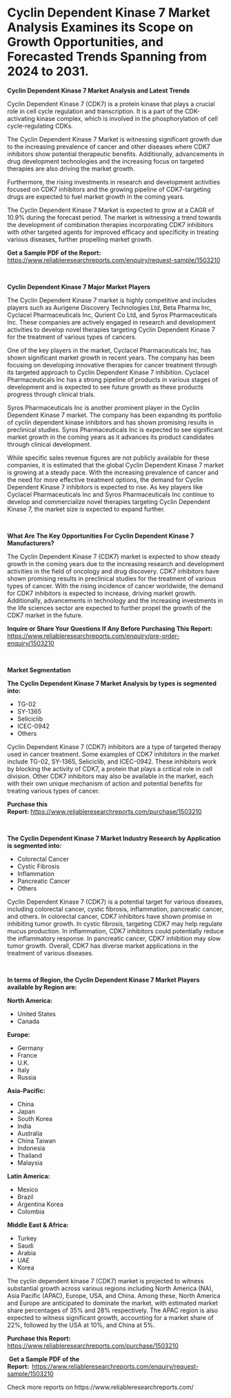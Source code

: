 <p><h1>Cyclin Dependent Kinase 7 Market Analysis Examines its Scope on Growth Opportunities, and Forecasted Trends Spanning from 2024 to 2031.</h1></p><p><strong>Cyclin Dependent Kinase 7 Market Analysis and Latest Trends</strong></p>
<p><p>Cyclin Dependent Kinase 7 (CDK7) is a protein kinase that plays a crucial role in cell cycle regulation and transcription. It is a part of the CDK-activating kinase complex, which is involved in the phosphorylation of cell cycle-regulating CDKs.</p><p>The Cyclin Dependent Kinase 7 Market is witnessing significant growth due to the increasing prevalence of cancer and other diseases where CDK7 inhibitors show potential therapeutic benefits. Additionally, advancements in drug development technologies and the increasing focus on targeted therapies are also driving the market growth.</p><p>Furthermore, the rising investments in research and development activities focused on CDK7 inhibitors and the growing pipeline of CDK7-targeting drugs are expected to fuel market growth in the coming years.</p><p>The Cyclin Dependent Kinase 7 Market is expected to grow at a CAGR of 10.9% during the forecast period. The market is witnessing a trend towards the development of combination therapies incorporating CDK7 inhibitors with other targeted agents for improved efficacy and specificity in treating various diseases, further propelling market growth.</p></p>
<p><strong>Get a Sample PDF of the Report:&nbsp;</strong> <a href="https://www.reliableresearchreports.com/enquiry/request-sample/1503210">https://www.reliableresearchreports.com/enquiry/request-sample/1503210</a></p>
<p>&nbsp;</p>
<p><strong>Cyclin Dependent Kinase 7 Major Market Players</strong></p>
<p><p>The Cyclin Dependent Kinase 7 market is highly competitive and includes players such as Aurigene Discovery Technologies Ltd, Beta Pharma Inc, Cyclacel Pharmaceuticals Inc, Qurient Co Ltd, and Syros Pharmaceuticals Inc. These companies are actively engaged in research and development activities to develop novel therapies targeting Cyclin Dependent Kinase 7 for the treatment of various types of cancers.</p><p>One of the key players in the market, Cyclacel Pharmaceuticals Inc, has shown significant market growth in recent years. The company has been focusing on developing innovative therapies for cancer treatment through its targeted approach to Cyclin Dependent Kinase 7 inhibition. Cyclacel Pharmaceuticals Inc has a strong pipeline of products in various stages of development and is expected to see future growth as these products progress through clinical trials.</p><p>Syros Pharmaceuticals Inc is another prominent player in the Cyclin Dependent Kinase 7 market. The company has been expanding its portfolio of cyclin dependent kinase inhibitors and has shown promising results in preclinical studies. Syros Pharmaceuticals Inc is expected to see significant market growth in the coming years as it advances its product candidates through clinical development.</p><p>While specific sales revenue figures are not publicly available for these companies, it is estimated that the global Cyclin Dependent Kinase 7 market is growing at a steady pace. With the increasing prevalence of cancer and the need for more effective treatment options, the demand for Cyclin Dependent Kinase 7 inhibitors is expected to rise. As key players like Cyclacel Pharmaceuticals Inc and Syros Pharmaceuticals Inc continue to develop and commercialize novel therapies targeting Cyclin Dependent Kinase 7, the market size is expected to expand further.</p></p>
<p>&nbsp;</p>
<p><strong>What Are The Key Opportunities For Cyclin Dependent Kinase 7 Manufacturers?</strong></p>
<p><p>The Cyclin Dependent Kinase 7 (CDK7) market is expected to show steady growth in the coming years due to the increasing research and development activities in the field of oncology and drug discovery. CDK7 inhibitors have shown promising results in preclinical studies for the treatment of various types of cancer. With the rising incidence of cancer worldwide, the demand for CDK7 inhibitors is expected to increase, driving market growth. Additionally, advancements in technology and the increasing investments in the life sciences sector are expected to further propel the growth of the CDK7 market in the future.</p></p>
<p><strong>Inquire or Share Your Questions If Any Before Purchasing This Report:</strong> <a href="https://www.reliableresearchreports.com/enquiry/pre-order-enquiry/1503210">https://www.reliableresearchreports.com/enquiry/pre-order-enquiry/1503210</a></p>
<p>&nbsp;</p>
<p><strong>Market Segmentation</strong></p>
<p><strong>The Cyclin Dependent Kinase 7 Market Analysis by types is segmented into:</strong></p>
<p><ul><li>TG-02</li><li>SY-1365</li><li>Seliciclib</li><li>ICEC-0942</li><li>Others</li></ul></p>
<p><p>Cyclin Dependent Kinase 7 (CDK7) inhibitors are a type of targeted therapy used in cancer treatment. Some examples of CDK7 inhibitors in the market include TG-02, SY-1365, Seliciclib, and ICEC-0942. These inhibitors work by blocking the activity of CDK7, a protein that plays a critical role in cell division. Other CDK7 inhibitors may also be available in the market, each with their own unique mechanism of action and potential benefits for treating various types of cancer.</p></p>
<p><strong>Purchase this Report:&nbsp;</strong><a href="https://www.reliableresearchreports.com/purchase/1503210">https://www.reliableresearchreports.com/purchase/1503210</a></p>
<p>&nbsp;</p>
<p><strong>The Cyclin Dependent Kinase 7 Market Industry Research by Application is segmented into:</strong></p>
<p><ul><li>Colorectal Cancer</li><li>Cystic Fibrosis</li><li>Inflammation</li><li>Pancreatic Cancer</li><li>Others</li></ul></p>
<p><p>Cyclin Dependent Kinase 7 (CDK7) is a potential target for various diseases, including colorectal cancer, cystic fibrosis, inflammation, pancreatic cancer, and others. In colorectal cancer, CDK7 inhibitors have shown promise in inhibiting tumor growth. In cystic fibrosis, targeting CDK7 may help regulate mucus production. In inflammation, CDK7 inhibitors could potentially reduce the inflammatory response. In pancreatic cancer, CDK7 inhibition may slow tumor growth. Overall, CDK7 has diverse market applications in the treatment of various diseases.</p></p>
<p>&nbsp;</p>
<p><strong>In terms of Region, the Cyclin Dependent Kinase 7 Market Players available by Region are:</strong></p>
<p>
    <p> <strong> North America: </strong>
        <ul>
            <li>United States</li>
            <li>Canada</li>
        </ul>
        </p> 
    <p> <strong> Europe: </strong>
        <ul>
            <li>Germany</li>
            <li>France</li>
            <li>U.K.</li>
            <li>Italy</li>
            <li>Russia</li>
        </ul>
        </p> 
    <p> <strong> Asia-Pacific: </strong>
        <ul>
            <li>China</li>
            <li>Japan</li>
            <li>South Korea</li>
            <li>India</li>
            <li>Australia</li>
            <li>China Taiwan</li>
            <li>Indonesia</li>
            <li>Thailand</li>
            <li>Malaysia</li>
        </ul>
        </p> 
    <p> <strong> Latin America: </strong>
        <ul>
            <li>Mexico</li>
            <li>Brazil</li>
            <li>Argentina Korea</li>
            <li>Colombia</li>
        </ul>
        </p> 
    <p> <strong> Middle East & Africa: </strong>
        <ul>
            <li>Turkey</li>
            <li>Saudi</li>
            <li>Arabia</li>
            <li>UAE</li>
            <li>Korea</li>
        </ul>
    </p>
    </p>
<p><p>The cyclin dependent kinase 7 (CDK7) market is projected to witness substantial growth across various regions including North America (NA), Asia Pacific (APAC), Europe, USA, and China. Among these, North America and Europe are anticipated to dominate the market, with estimated market share percentages of 35% and 28% respectively. The APAC region is also expected to witness significant growth, accounting for a market share of 22%, followed by the USA at 10%, and China at 5%.</p></p>
<p><strong>Purchase this Report: </strong><a href="https://www.reliableresearchreports.com/purchase/1503210">https://www.reliableresearchreports.com/purchase/1503210</a></p>
<p>&nbsp;<strong>Get a Sample PDF of the Report:&nbsp;&nbsp;</strong><a href="https://www.reliableresearchreports.com/enquiry/request-sample/1503210">https://www.reliableresearchreports.com/enquiry/request-sample/1503210</a></p>
<p><strong></strong></p>
<p>Check more reports on https://www.reliableresearchreports.com/</p>
